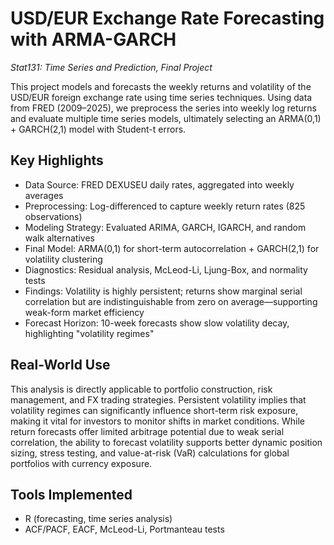 # USD/EUR Exchange Rate Forecasting with ARMA-GARCH
*Stat131: Time Series and Prediction, Final Project*

This project models and forecasts the weekly returns and volatility of the USD/EUR foreign exchange rate using time series techniques. Using data from FRED (2009–2025), we preprocess the series into weekly log returns and evaluate multiple time series models, ultimately selecting an ARMA(0,1) + GARCH(2,1) model with Student-t errors.

## Key Highlights
- Data Source: FRED DEXUSEU daily rates, aggregated into weekly averages
- Preprocessing: Log-differenced to capture weekly return rates (825 observations)
- Modeling Strategy: Evaluated ARIMA, GARCH, IGARCH, and random walk alternatives
- Final Model: ARMA(0,1) for short-term autocorrelation + GARCH(2,1) for volatility clustering
- Diagnostics: Residual analysis, McLeod-Li, Ljung-Box, and normality tests
- Findings: Volatility is highly persistent; returns show marginal serial correlation but are indistinguishable from zero on average—supporting weak-form market efficiency
- Forecast Horizon: 10-week forecasts show slow volatility decay, highlighting "volatility regimes"

## Real-World Use
This analysis is directly applicable to portfolio construction, risk management, and FX trading strategies. Persistent volatility implies that volatility regimes can significantly influence short-term risk exposure, making it vital for investors to monitor shifts in market conditions. While return forecasts offer limited arbitrage potential due to weak serial correlation, the ability to forecast volatility supports better dynamic position sizing, stress testing, and value-at-risk (VaR) calculations for global portfolios with currency exposure.

## Tools Implemented
- R (forecasting, time series analysis)
- ACF/PACF, EACF, McLeod-Li, Portmanteau tests
